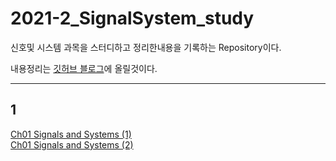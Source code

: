 # 2021-2_SignalSystem_study
신호및 시스템 과목을 스터디하고 정리한내용을 기록하는 Repository이다.  

내용정리는 [깃허브 블로그](https://sanghyunpark01.github.io/)에 올릴것이다.

---
## 1 
[Ch01 Signals and Systems (1)](https://sanghyunpark01.github.io/sigsys_study/Sig&Sys_study-Ch01_1/)  
[Ch01 Signals and Systems (2)](https://sanghyunpark01.github.io/sigsys_study/Sig&Sys_study-Ch01_2/)